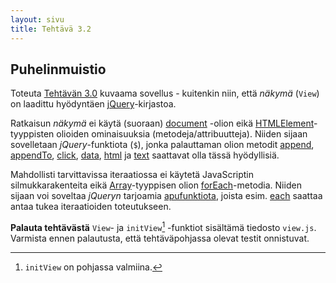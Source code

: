 ```yaml
---
layout: sivu
title: Tehtävä 3.2
---
```


## Puhelinmuistio 

Toteuta [Tehtävän 3.0](../tehtava30) kuvaama sovellus - kuitenkin niin, että *näkymä* (`View`) on laadittu hyödyntäen [jQuery](http://jquery.com)-kirjastoa. 

Ratkaisun *näkymä* ei käytä (suoraan) [document](https://developer.mozilla.org/en-US/docs/Web/API/Document) -olion eikä [HTMLElement](https://developer.mozilla.org/en-US/docs/Web/API/HTMLElement)-tyyppisten olioiden ominaisuuksia (metodeja/attribuutteja). Niiden sijaan sovelletaan *jQuery*-funktiota (`$`), jonka palauttaman olion metodit 
[append](http://api.jquery.com/append/), 
[appendTo](http://api.jquery.com/appendto/), 
[click](http://api.jquery.com/click/), 
[data](http://api.jquery.com/data/), 
[html](http://api.jquery.com/html/) ja 
[text](http://api.jquery.com/text/) 
saattavat olla tässä hyödyllisiä. 

Mahdollisti tarvittavissa iteraatiossa ei käytetä JavaScriptin silmukkarakenteita eikä 
[Array](https://developer.mozilla.org/en-US/docs/Web/JavaScript/Reference/Global_Objects/Array)-tyyppisen olion 
[forEach](https://developer.mozilla.org/en-US/docs/Web/JavaScript/Reference/Global_Objects/Array/forEach)-metodia. Niiden sijaan voi soveltaa *jQueryn* tarjoamia 
[apufunktiota](http://api.jquery.com/category/utilities/), 
joista esim.
[each](http://api.jquery.com/jQuery.each/) 
saattaa antaa tukea iteraatioiden toteutukseen.


**Palauta tehtävästä** `View`- ja `initView`[^1] -funktiot sisältämä tiedosto `view.js`. Varmista ennen palautusta, että tehtäväpohjassa olevat testit onnistuvat.

[^1]: `initView` on pohjassa valmiina.

